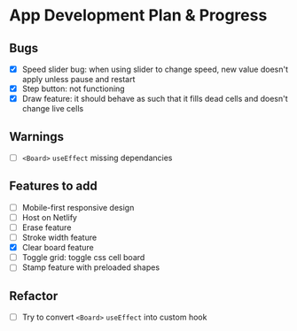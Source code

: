 # App Development Plan & Progress
## Bugs
- [x] Speed slider bug: when using slider to change speed, new value doesn't apply unless pause and restart
- [x] Step button: not functioning
- [x] Draw feature: it should behave as such that it fills dead cells and doesn't change live cells

## Warnings
- [ ] `<Board>` `useEffect` missing dependancies

## Features to add
- [ ] Mobile-first responsive design
- [ ] Host on Netlify
- [ ] Erase feature
- [ ] Stroke width feature
- [x] Clear board feature
- [ ] Toggle grid: toggle css cell board
- [ ] Stamp feature with preloaded shapes

## Refactor
- [ ] Try to convert `<Board>` `useEffect` into custom hook